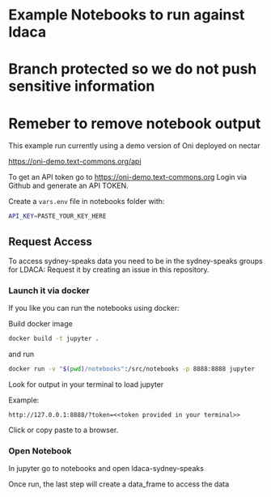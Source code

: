 # Example Notebooks to run against ldaca

# Branch protected so we do not push sensitive information
# Remeber to remove notebook output

This example run currently using a demo version of Oni deployed on nectar

https://oni-demo.text-commons.org/api

To get an API token go to https://oni-demo.text-commons.org Login via Github and generate an API TOKEN.

Create a `vars.env` file in notebooks folder with:

```bash
API_KEY=PASTE_YOUR_KEY_HERE
```

## Request Access

To access sydney-speaks data you need to be in the sydney-speaks groups for LDACA: Request it by creating an issue in this repository. 


### Launch it via docker

If you like you can run the notebooks using docker:

Build docker image

```bash
docker build -t jupyter .
```

and run

```bash
docker run -v "$(pwd)/notebooks":/src/notebooks -p 8888:8888 jupyter
```

Look for output in your terminal to load jupyter

Example:
```
http://127.0.0.1:8888/?token=<<token provided in your terminal>>
```

Click or copy paste to a browser.

### Open Notebook

In jupyter go to notebooks and open ldaca-sydney-speaks

Once run, the last step will create a data_frame to access the data